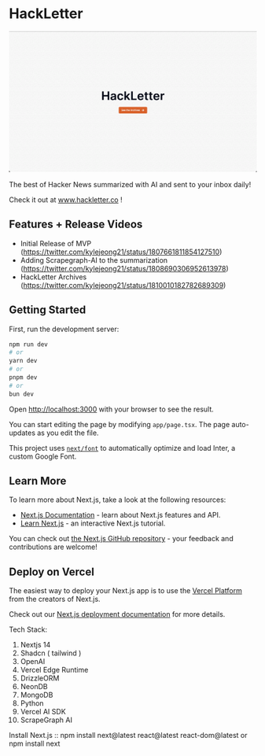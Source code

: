 # HackLetter

<img width="1799" alt="Hackletter" src="/public/HackletterSS.png">

The best of Hacker News summarized with AI and sent to your inbox daily!

Check it out at www.hackletter.co !

## Features + Release Videos

- Initial Release of MVP (https://twitter.com/kylejeong21/status/1807661811854127510)
- Adding Scrapegraph-AI to the summarization (https://twitter.com/kylejeong21/status/1808690306952613978)
- HackLetter Archives (https://twitter.com/kylejeong21/status/1810010182782689309)


## Getting Started

First, run the development server:

```bash
npm run dev
# or
yarn dev
# or
pnpm dev
# or
bun dev
```

Open [http://localhost:3000](http://localhost:3000) with your browser to see the result.

You can start editing the page by modifying `app/page.tsx`. The page auto-updates as you edit the file.

This project uses [`next/font`](https://nextjs.org/docs/basic-features/font-optimization) to automatically optimize and load Inter, a custom Google Font.

## Learn More

To learn more about Next.js, take a look at the following resources:

- [Next.js Documentation](https://nextjs.org/docs) - learn about Next.js features and API.
- [Learn Next.js](https://nextjs.org/learn) - an interactive Next.js tutorial.

You can check out [the Next.js GitHub repository](https://github.com/vercel/next.js/) - your feedback and contributions are welcome!

## Deploy on Vercel

The easiest way to deploy your Next.js app is to use the [Vercel Platform](https://vercel.com/new?utm_medium=default-template&filter=next.js&utm_source=create-next-app&utm_campaign=create-next-app-readme) from the creators of Next.js.

Check out our [Next.js deployment documentation](https://nextjs.org/docs/deployment) for more details.

Tech Stack:

1) Nextjs 14
2) Shadcn ( tailwind )
3) OpenAI
4) Vercel Edge Runtime
5) DrizzleORM
6) NeonDB
7) MongoDB
8) Python
9) Vercel AI SDK
10) ScrapeGraph AI 

Install Next.js :: npm install next@latest react@latest react-dom@latest
or 
npm install next
